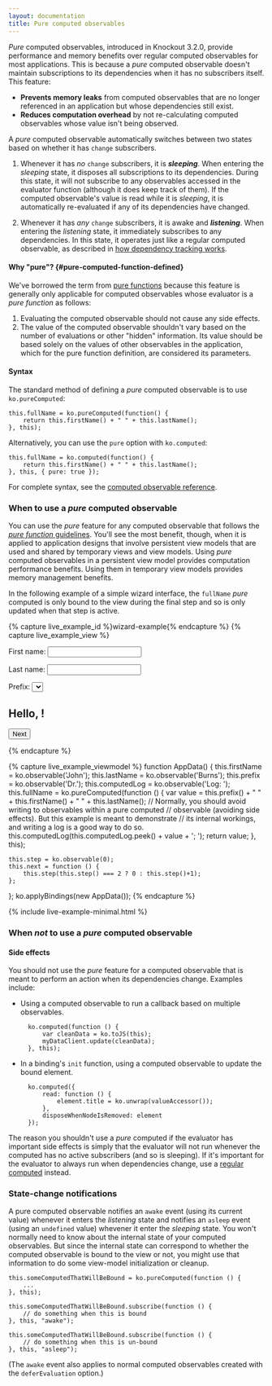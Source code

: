 ```yaml
---
layout: documentation
title: Pure computed observables
---
```


*Pure* computed observables, introduced in Knockout 3.2.0, provide performance and memory benefits over regular computed observables for most applications. This is because a *pure* computed observable doesn't maintain subscriptions to its dependencies when it has no subscribers itself. This feature:

 * **Prevents memory leaks** from computed observables that are no longer referenced in an application but whose dependencies still exist.
 * **Reduces computation overhead** by not re-calculating computed observables whose value isn't being observed.

A *pure* computed observable automatically switches between two states based on whether it has `change` subscribers.

1. Whenever it has *no* `change` subscribers, it is ***sleeping***. When entering the *sleeping* state, it disposes all subscriptions to its dependencies. During this state, it will not subscribe to any observables accessed in the evaluator function (although it does keep track of them). If the computed observable's value is read while it is *sleeping*, it is automatically re-evaluated if any of its dependencies have changed.

2. Whenever it has *any* `change` subscribers, it is awake and ***listening***. When entering the *listening* state, it immediately subscribes to any dependencies. In this state, it operates just like a regular computed observable, as described in [how dependency tracking works](computed-dependency-tracking.md).

#### Why "pure"? {#pure-computed-function-defined}

We've borrowed the term from [pure functions](http://en.wikipedia.org/wiki/Pure_function) because this feature is generally only applicable for computed observables whose evaluator is a *pure function* as follows:

1. Evaluating the computed observable should not cause any side effects.
2. The value of the computed observable shouldn't vary based on the number of evaluations or other "hidden" information. Its value should be based solely on the values of other observables in the application, which for the pure function definition, are considered its parameters.

#### Syntax

The standard method of defining a *pure* computed observable is to use `ko.pureComputed`:

    this.fullName = ko.pureComputed(function() {
        return this.firstName() + " " + this.lastName();
    }, this);
    
Alternatively, you can use the `pure` option with `ko.computed`:

    this.fullName = ko.computed(function() {
        return this.firstName() + " " + this.lastName();
    }, this, { pure: true });
    
For complete syntax, see the [computed observable reference](computed-reference.html).

### When to use a *pure* computed observable

You can use the *pure* feature for any computed observable that follows the [*pure function* guidelines](#pure-computed-function-defined). You'll see the most benefit, though, when it is applied to application designs that involve persistent view models that are used and shared by temporary views and view models. Using *pure* computed observables in a persistent view model provides computation performance benefits. Using them in temporary view models provides memory management benefits.

In the following example of a simple wizard interface, the `fullName` *pure* computed is only bound to the view during the final step and so is only updated when that step is active.

<style>
#wizard-example {
    position: relative;
    height: 6.5em;
}
#wizard-example .log {
    float: right;
    height: 6em;
    background: white;
    border: 1px solid black;
    width: 20em;
    overflow-y: scroll;
}
#wizard-example button {
    position: absolute;
    bottom: 1em;
}
</style>

{% capture live_example_id %}wizard-example{% endcapture %}
{% capture live_example_view %}
<div class="log" data-bind="text: computedLog"></div>
<!--ko if: step() == 0-->
    <p>First name: <input data-bind="textInput: firstName" /></p>
<!--/ko-->
<!--ko if: step() == 1-->
    <p>Last name: <input data-bind="textInput: lastName" /></p>
<!--/ko-->
<!--ko if: step() == 2-->
    <div>Prefix: <select data-bind="value: prefix, options: ['Mr.', 'Ms.','Mrs.','Dr.']"></select></div>
    <h2>Hello, <span data-bind="text: fullName"> </span>!</h2>
<!--/ko-->
<p><button type="button" data-bind="click: next">Next</button></p>
{% endcapture %}

{% capture live_example_viewmodel %}
function AppData() {
    this.firstName = ko.observable('John');
    this.lastName = ko.observable('Burns');
    this.prefix = ko.observable('Dr.');
    this.computedLog = ko.observable('Log: ');
    this.fullName = ko.pureComputed(function () {
        var value = this.prefix() + " " + this.firstName() + " " + this.lastName();
        // Normally, you should avoid writing to observables within a pure computed 
        // observable (avoiding side effects). But this example is meant to demonstrate 
        // its internal workings, and writing a log is a good way to do so.
        this.computedLog(this.computedLog.peek() + value + '; ');
        return value;
    }, this);

    this.step = ko.observable(0);
    this.next = function () {
        this.step(this.step() === 2 ? 0 : this.step()+1);
    };
};
ko.applyBindings(new AppData());
{% endcapture %}

{% include live-example-minimal.html %}

### When *not* to use a *pure* computed observable

#### Side effects

You should not use the *pure* feature for a computed observable that is meant to perform an action when its dependencies change. Examples include:

* Using a computed observable to run a callback based on multiple observables.

        ko.computed(function () {
            var cleanData = ko.toJS(this);
            myDataClient.update(cleanData);
        }, this);
    
* In a binding's `init` function, using a computed observable to update the bound element.

        ko.computed({
            read: function () {
                element.title = ko.unwrap(valueAccessor());
            },
            disposeWhenNodeIsRemoved: element
        });

The reason you shouldn't use a *pure* computed if the evaluator has important side effects is simply that the evaluator will not run whenever the computed has no active subscribers (and so is sleeping). If it's important for the evaluator to always run when dependencies change, use a [regular computed](computedObservables.html) instead.

### State-change notifications

A pure computed observable notifies an `awake` event (using its current value) whenever it enters the *listening* state and notifies an `asleep` event (using an `undefined` value) whevener it enter the *sleeping* state. You won't normally need to know about the internal state of your computed observables. But since the internal state can correspond to whether the computed observable is bound to the view or not, you might use that information to do some view-model initialization or cleanup.

    this.someComputedThatWillBeBound = ko.pureComputed(function () {
        ...
    }, this);

    this.someComputedThatWillBeBound.subscribe(function () {
        // do something when this is bound
    }, this, "awake");

    this.someComputedThatWillBeBound.subscribe(function () {
        // do something when this is un-bound
    }, this, "asleep");

(The `awake` event also applies to normal computed observables created with the `deferEvaluation` option.)
